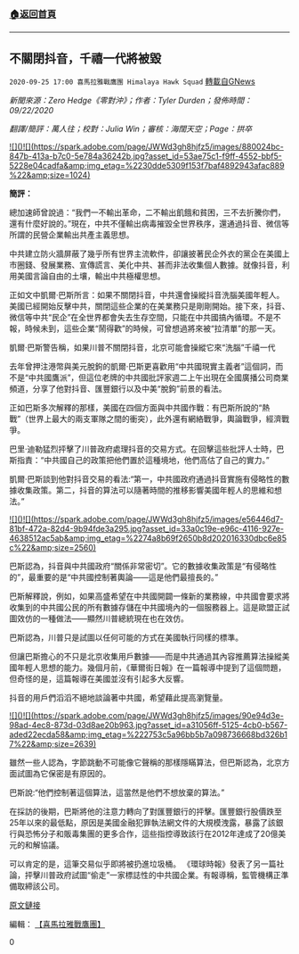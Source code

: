 ###  [:house:返回首頁](https://github.com/ourhimalayas/txt)
---

## 不關閉抖音，千禧一代將被毀
`2020-09-25 17:00 喜馬拉雅戰鷹團 Himalaya Hawk Squad` [轉載自GNews](https://gnews.org/zh-hant/382692/)

*新聞來源：Zero Hedge《零對沖》；作者：Tyler Durden；發佈時間：09/22/2020*

*翻譯/簡評：萬人往；校對：Julia Win；審核：海闊天空；Page：拱卒*

[!\[\]()!\[\](https://spark.adobe.com/page/JWWd3gh8hjfz5/images/880024bc-847b-413a-b7c0-5e784a36242b.jpg?asset_id=53ae75c1-f9ff-4552-bbf5-5228e04cadfa&amp;img_etag=%2230dde5309f153f7baf4892943afac889%22&amp;size=1024)](https://spark.adobe.com/page/JWWd3gh8hjfz5/images/880024bc-847b-413a-b7c0-5e784a36242b.jpg?asset_id=53ae75c1-f9ff-4552-bbf5-5228e04cadfa&amp;img_etag=%2230dde5309f153f7baf4892943afac889%22&amp;size=1024)

**簡評：**

總加速師曾說過：“我們一不輸出革命，二不輸出飢餓和貧困，三不去折騰你們，還有什麼好說的。”現在，中共不僅輸出病毒摧毀全世界秩序，還通過抖音、微信等所謂的民營企業輸出共產主義思想。

中共建立防火牆屏蔽了幾乎所有世界主流軟件，卻讓披著民企外衣的黨企在美國上市圈錢、發展業務、宣傳謊言、美化中共、甚而非法收集個人數據。就像抖音，利用美國言論自由的土壤，輸出中共極權思想。

正如文中凱爾·巴斯所言：如果不關閉抖音，中共還會操縱抖音洗腦美國年輕人。美國已經開始反擊中共，關閉這些企業的在美業務只是剛剛開始。接下來，抖音、微信等中共“民企”在全世界都會失去生存空間，只能在中共國搞內循環。不是不報，時候未到，這些企業“鬧得歡”的時候，可曾想過將來被“拉清單”的那一天。

凱爾·巴斯警告稱，如果川普不關閉抖音，北京可能會操縱它來“洗腦”千禧一代

去年曾押注港幣與美元脫鉤的凱爾·巴斯更喜歡用“中共國現實主義者”這個詞，而不是“中共國鷹派”，但這位老牌的中共國批評家週二上午出現在全國廣播公司商業頻道，分享了他對抖音、匯豐銀行以及中美“脫鉤”前景的看法。

正如巴斯多次解釋的那樣，美國在四個方面與中共國作戰：有巴斯所說的“熱戰”（世界上最大的兩支軍隊之間的衝突），此外還有網絡戰爭，輿論戰爭，經濟戰爭。

巴里·迪勒猛烈抨擊了川普政府處理抖音的交易方式。在回擊這些批評人士時，巴斯指責：“中共國自己的政策把他們置於這種境地，他們高估了自己的實力。”

凱爾·巴斯談到他對抖音交易的看法:“第一，中共國政府通過抖音實施有侵略性的數據收集政策。第二，抖音的算法可以隨著時間的推移影響美國年輕人的思維和想法。”

[!\[\]()!\[\](https://spark.adobe.com/page/JWWd3gh8hjfz5/images/e56446d7-81bf-472a-82d4-9b94fde3a295.jpg?asset_id=33a0c19e-e96c-4116-927e-4638512ac5ab&amp;img_etag=%2274a8b69f2650b8d202016330dbc6e85c%22&amp;size=2560)](https://spark.adobe.com/page/JWWd3gh8hjfz5/images/e56446d7-81bf-472a-82d4-9b94fde3a295.jpg?asset_id=33a0c19e-e96c-4116-927e-4638512ac5ab&amp;img_etag=%2274a8b69f2650b8d202016330dbc6e85c%22&amp;size=1024)

巴斯認為，抖音與中共國政府“關係非常密切”。它的數據收集政策是“有侵略性的”，最重要的是“中共國控制著輿論——這是他們最擅長的。”

巴斯解釋說，例如，如果高盛希望在中共國開闢一條新的業務線，中共國會要求將收集到的中共國公民的所有數據存儲在中共國境內的一個服務器上。這是歐盟正試圖效仿的一種做法——顯然川普總統現在也在效仿。

巴斯認為，川普只是試圖以任何可能的方式在美國執行同樣的標準。

但讓巴斯擔心的不只是北京收集用戶數據——而是中共通過其內容推薦算法操縱美國年輕人思想的能力。幾個月前，《華爾街日報》在一篇報導中提到了這個問題，但奇怪的是，這篇報導在美國並沒有引起多大反響。

抖音的用戶們滔滔不絕地談論著中共國，希望藉此提高瀏覽量。

[!\[\]()!\[\](https://spark.adobe.com/page/JWWd3gh8hjfz5/images/90e94d3e-98ad-4ec8-873d-03d8ae20b963.jpg?asset_id=a31056ff-5125-4cb0-b567-aded22ecda58&amp;img_etag=%222753c5a96bb5b7a098736668bd326b17%22&amp;size=2639)](https://spark.adobe.com/page/JWWd3gh8hjfz5/images/90e94d3e-98ad-4ec8-873d-03d8ae20b963.jpg?asset_id=a31056ff-5125-4cb0-b567-aded22ecda58&amp;img_etag=%222753c5a96bb5b7a098736668bd326b17%22&amp;size=1024)

雖然一些人認為，字節跳動不可能像它聲稱的那樣隱瞞算法，但巴斯認為，北京方面試圖為它保密是有原因的。

巴斯說:“他們控制著這個算法，這當然是他們不想放棄的算法。”

在採訪的後期，巴斯將他的注意力轉向了對匯豐銀行的抨擊。匯豐銀行股價跌至25年以來的最低點，原因是美國金融犯罪執法網文件的大規模洩露，暴露了該銀行與恐怖分子和販毒集團的更多合作，這些指控導致該行在2012年達成了20億美元的和解協議。

可以肯定的是，這筆交易似乎即將被扔進垃圾桶。 《環球時報》發表了另一篇社論，抨擊川普政府試圖“偷走”一家標誌性的中共國企業。有報導稱，監管機構正準備取締該公司。

[原文鏈接](https://www.zerohedge.com/markets/kyle-bass-warns-beijing-could-manipulate-tiktok-brainwash-millennials)

編輯： [【喜馬拉雅戰鷹團】](https://spark.adobe.com/page/JWWd3gh8hjfz5/)

0
